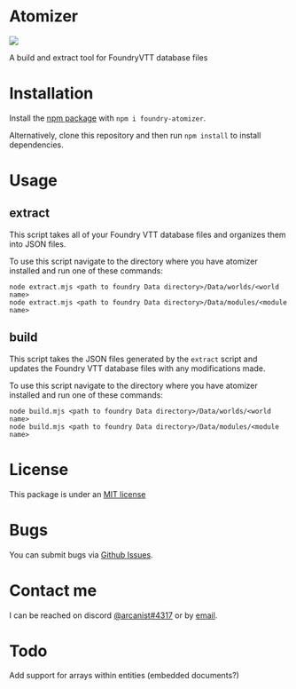 # Atomizer

![](https://img.shields.io/github/v/tag/arcanistzed/atomizer)

A build and extract tool for FoundryVTT database files

# Installation

Install the [npm package](https://www.npmjs.com/package/foundry-atomizer) with `npm i foundry-atomizer`.

Alternatively, clone this repository and then run `npm install` to install dependencies.

# Usage

## extract

This script takes all of your Foundry VTT database files and organizes them into JSON files.

To use this script navigate to the directory where you have atomizer installed and run one of these commands:
```
node extract.mjs <path to foundry Data directory>/Data/worlds/<world name>
node extract.mjs <path to foundry Data directory>/Data/modules/<module name>
```

## build

This script takes the JSON files generated by the `extract` script and updates the Foundry VTT database files with any modifications made.

To use this script navigate to the directory where you have atomizer installed and run one of these commands:
```
node build.mjs <path to foundry Data directory>/Data/worlds/<world name>
node build.mjs <path to foundry Data directory>/Data/modules/<module name>
```

# License
This package is under an [MIT license](LICENSE)

# Bugs
You can submit bugs via [Github Issues](https://github.com/arcanistzed/jce/issues/new/choose).

# Contact me
I can be reached on discord [@arcanist#4317](https://discord.com/users/455117777745870860) or by [email](mailto:arcanistzed@gmail.com?subject=Atomizer%20for%20Foundry%20VTT).

# Todo

Add support for arrays within entities (embedded documents?)